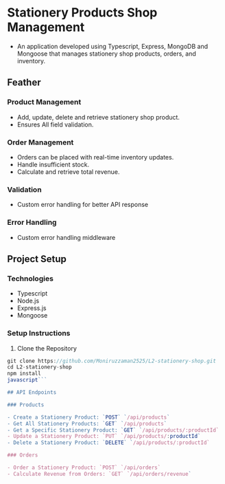 # Stationery Products Shop Management

- An application developed using Typescript, Express, MongoDB and Mongoose that manages stationery shop products, orders, and inventory.

## Feather

### Product Management

- Add, update, delete and retrieve stationery shop product.
- Ensures All field validation.

### Order Management

- Orders can be placed with real-time inventory updates.
- Handle insufficient stock.
- Calculate and retrieve total revenue.

### Validation

- Custom error handling for better API response

### Error Handling

- Custom error handling middleware

## Project Setup

### Technologies

- Typescript
- Node.js
- Express.js
- Mongoose

### Setup Instructions

1. Clone the Repository
```javascript
git clone https://github.com/Moniruzzaman2525/L2-stationery-shop.git
cd L2-stationery-shop
npm install
javascript```

## API Endpoints

### Products

- Create a Stationery Product: `POST` `/api/products`
- Get All Stationery Products: `GET` `/api/products`
- Get a Specific Stationery Product: `GET` `/api/products/:productId`
- Update a Stationery Product: `PUT` `/api/products/:productId`
- Delete a Stationery Product: `DELETE` `/api/products/:productId`

### Orders

- Order a Stationery Product: `POST` `/api/orders`
- Calculate Revenue from Orders: `GET` `/api/orders/revenue`
